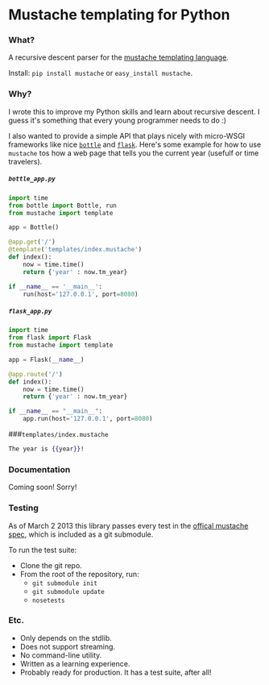 # Mustache templating for Python

### What?
A recursive descent parser for the [mustache templating
language](http://mustache.github.com/).

Install: `pip install mustache` or `easy_install mustache`.

### Why?

I wrote this to improve my Python skills and learn about recursive descent. I
guess it's something that every young programmer needs to do :)

I also wanted to provide a simple API that plays nicely with micro-WSGI
frameworks  like nice [`bottle`](bottlepy.org) and
[`flask`](http://flask.pocoo.org/). Here's some example for how to use
`mustache` tos how a web page that tells you the current year (usefulf or time
travelers).

##### `bottle_app.py`

```python
import time
from bottle import Bottle, run
from mustache import template

app = Bottle()

@app.get('/')
@template('templates/index.mustache')
def index():
    now = time.time()
    return {'year' : now.tm_year}

if __name__ == '__main__':
    run(host='127.0.0.1', port=8080)
```

##### `flask_app.py`

```python
import time
from flask import Flask
from mustache import template

app = Flask(__name__)

@app.route('/')
def index():
    now = time.time()
    return {'year' : now.tm_year}

if __name__ == "__main__":
    app.run(host='127.0.0.1', port=8080)
```

###`templates/index.mustache`

```mustache
The year is {{year}}!
```

### Documentation

Coming soon! Sorry!


### Testing
As of March 2 2013 this library passes every test in the
[offical mustache spec](https://github.com/mustache/spec/), which is included as
a git submodule.

To run the test suite:

* Clone the git repo.
* From the root of the repository, run:
    * `git submodule init`
    * `git submodule update`
    * `nosetests`


### Etc.
* Only depends on the stdlib.
* Does not support streaming.
* No command-line utility.
* Written as a learning experience.
* Probably ready for production. It has a test suite, after all!

